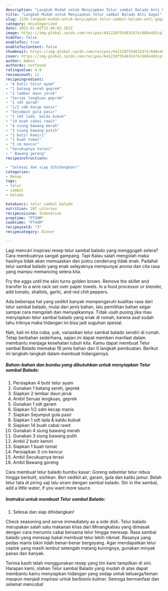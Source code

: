 ```yaml
---
description: "Langkah Mudah untuk Menyiapkan Telur sambal Balado Anti Gagal"
title: "Langkah Mudah untuk Menyiapkan Telur sambal Balado Anti Gagal"
slug: 1150-langkah-mudah-untuk-menyiapkan-telur-sambal-balado-anti-gagal
category: Uncategorized
date: 2023-01-02T22:46:02.363Z
image: https://img-global.cpcdn.com/recipes/641228f554632474/680x482cq70/telur-sambal-balado-foto-resep-utama.jpg
hideToc: false
enableToc: true
enableTocContent: false
thumbnail: https://img-global.cpcdn.com/recipes/641228f554632474/680x482cq70/telur-sambal-balado-foto-resep-utama.jpg
cover: https://img-global.cpcdn.com/recipes/641228f554632474/680x482cq70/telur-sambal-balado-foto-resep-utama.jpg
author: Admin
authorAv: notfound
ratingvalue: 4.9
reviewcount: 11
recipeingredient:
- "4 butir telur ayam"
- "1 batang sereh geprek"
- "2 lembar daun jeruk"
- "Seruas lengkuas geprek"
- "1 sdt garam"
- "1/2 sdm kecap manis"
- "Sejumput gula pasir"
- "1 sdt lada  kaldu bubuk"
- "14 buah cabai rawit"
- "4 siung bawang merah"
- "3 siung bawang putih"
- "2 butir kemiri"
- "1 buah tomat"
- "3 cm kencur"
- "Secukupnya terasi"
- " Bawang goreng"
recipeinstructions:

- "Selesai dan siap dihidangkan!"
categories:
- Resep
tags:
- telur
- sambal
- balado

katakunci: telur sambal balado 
nutrition: 287 calories
recipecuisine: Indonesian
preptime: "PT30M"
cooktime: "PT44M"
recipeyield: "3"
recipecategory: Dinner

---
```



Lagi mencari inspirasi resep telur sambal balado yang menggugah selera? Cara membuatnya sangat gampang. Tapi Kalau salah mengolah maka hasilnya tidak akan memuaskan dan justru cenderung tidak enak. Padahal telur sambal balado yang enak selayaknya mempunyai aroma dan cita rasa yang mampu memancing selera kita.


Fry the eggs until the skin turns golden brown. Remove the skillet and transfer to a wire rack set over paper towels. In a food processor or blender, add tomato, shallots, garlic, and red chili peppers.

Ada beberapa hal yang sedikit banyak mempengaruhi kualitas rasa dari telur sambal balado, mulai dari jenis bahan, lalu pemilihan bahan segar sampai cara mengolah dan menyajikannya. Tidak usah pusing jika mau menyiapkan telur sambal balado yang enak di rumah, karena asal sudah tahu triknya maka hidangan ini bisa jadi suguhan spesial.


Nah, kali ini kita coba, yuk, variasikan telur sambal balado sendiri di rumah. Tetap berbahan sederhana, sajian ini dapat memberi manfaat dalam membantu menjaga kesehatan tubuh kita. Kamu dapat membuat Telur sambal Balado memakai 16 jenis bahan dan 0 langkah pembuatan. Berikut ini langkah-langkah dalam membuat hidangannya.

<!--inarticleads1-->

##### Bahan-bahan dan bumbu yang dibutuhkan untuk menyiapkan Telur sambal Balado:

1. Persiapkan 4 butir telur ayam
1. Gunakan 1 batang sereh, geprek
1. Siapkan 2 lembar daun jeruk
1. Ambil Seruas lengkuas, geprek
1. Gunakan 1 sdt garam
1. Siapkan 1/2 sdm kecap manis
1. Siapkan Sejumput gula pasir
1. Siapkan 1 sdt lada &amp; kaldu bubuk
1. Siapkan 14 buah cabai rawit
1. Gunakan 4 siung bawang merah
1. Gunakan 3 siung bawang putih
1. Ambil 2 butir kemiri
1. Siapkan 1 buah tomat
1. Persiapkan 3 cm kencur
1. Ambil Secukupnya terasi
1. Ambil  Bawang goreng


Cara membuat telur balado bumbu kasar: Goreng sebentar telur rebus hingga berkulit, sisihkan. Beri sedikit air, garam, gula dan kaldu jamur. Belah telur tata di piring saji lalu siram dengan sambal balado. Stir in the sambal, add a little water, if you want more sauce. 

<!--inarticleads2-->

##### Instruksi untuk membuat Telur sambal Balado:


1. Selesai dan siap dihidangkan!

Check seasoning and serve immediately as a side dish. Telur balado merupakan salah satu makanan khas dari Minangkabau yang dimasak dengan cara menumis cabai bersama telur hingga meresap. Rasa sambal balado yang meresap bakal membuat telur lebih nikmat. Rasanya yang pedas manis bikin lidah benar-benar bergoyang. Agar mendapatkan telur ceplok yang masih lembut setengah matang kuningnya, gunakan minyak panas dan banyak. 

Terima kasih telah menggunakan resep yang tim kami tampilkan di sini. Harapan kami, olahan Telur sambal Balado yang mudah di atas dapat membantu kamu menyiapkan hidangan yang sedap untuk keluarga/teman maupun menjadi inspirasi untuk berbisnis kuliner. Semoga bermanfaat dan selamat mencoba!
